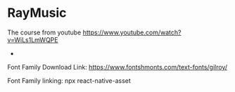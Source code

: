 # RayMusic

The course from youtube https://www.youtube.com/watch?v=WiLs1LmWQPE

-

Font Family Download Link:
https://www.fontshmonts.com/text-fonts/gilroy/

Font Family linking:
npx react-native-asset

